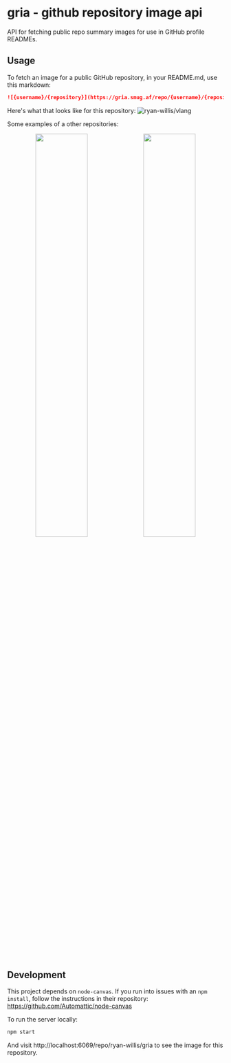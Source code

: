 # gria - github repository image api

API for fetching public repo summary images for use in GitHub profile READMEs.

## Usage

To fetch an image for a public GitHub repository, in your README.md, use this markdown:

```markdown
![{username}/{repository}](https://gria.smug.af/repo/{username}/{repository})
```
Here's what that looks like for this repository:
![ryan-willis/vlang](https://gria.smug.af/repo/ryan-willis/gria)

Some examples of a other repositories:

<div align="center">
  <a href="https://github.com/ryan-willis/icon-workshop"><img src="https://gria.smug.af/repo/ryan-willis/icon-workshop" width="49%" /></a>
  <a href="https://github.com/ryan-willis/netivity"><img src="https://gria.smug.af/repo/ryan-willis/netivity" width="49%"/></a>
</div>

## Development

This project depends on `node-canvas`. If you run into issues with an `npm install`, follow the instructions in their repository: https://github.com/Automattic/node-canvas

To run the server locally:

```bash
npm start
```

And visit http://localhost:6069/repo/ryan-willis/gria to see the image for this repository.